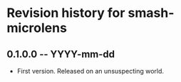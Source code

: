 # Revision history for smash-microlens

## 0.1.0.0 -- YYYY-mm-dd

* First version. Released on an unsuspecting world.
